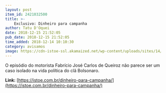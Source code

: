 ```yaml
---
layout: post
item_id: 2421032500
title: >-
    Exclusivo: Dinheiro para campanha
author: Tatu D'Oquei
date: 2018-12-15 21:52:05
pub_date: 2018-12-15 21:52:05
time_added: 2018-12-14 10:10:30
category: avisamos
image: https://cdn-istoe-ssl.akamaized.net/wp-content/uploads/sites/14/2018/12/bolsonaro-e-chefe-de-gabinete-700x577.png
---
```


O episódio do motorista Fabrício José Carlos de Queiroz não parece ser um caso isolado na vida política do clã Bolsonaro.

**Link:** [https://istoe.com.br/dinheiro-para-campanha/](https://istoe.com.br/dinheiro-para-campanha/)

